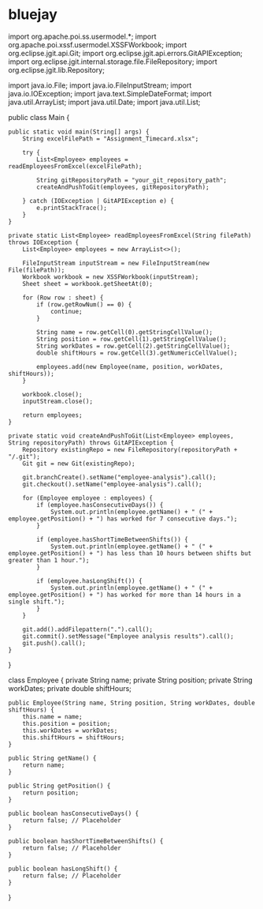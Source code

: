 # bluejay
import org.apache.poi.ss.usermodel.*;
import org.apache.poi.xssf.usermodel.XSSFWorkbook;
import org.eclipse.jgit.api.Git;
import org.eclipse.jgit.api.errors.GitAPIException;
import org.eclipse.jgit.internal.storage.file.FileRepository;
import org.eclipse.jgit.lib.Repository;

import java.io.File;
import java.io.FileInputStream;
import java.io.IOException;
import java.text.SimpleDateFormat;
import java.util.ArrayList;
import java.util.Date;
import java.util.List;

public class Main {

    public static void main(String[] args) {
        String excelFilePath = "Assignment_Timecard.xlsx";

        try {
            List<Employee> employees = readEmployeesFromExcel(excelFilePath);

            String gitRepositoryPath = "your_git_repository_path";
            createAndPushToGit(employees, gitRepositoryPath);

        } catch (IOException | GitAPIException e) {
            e.printStackTrace();
        }
    }

    private static List<Employee> readEmployeesFromExcel(String filePath) throws IOException {
        List<Employee> employees = new ArrayList<>();

        FileInputStream inputStream = new FileInputStream(new File(filePath));
        Workbook workbook = new XSSFWorkbook(inputStream);
        Sheet sheet = workbook.getSheetAt(0);

        for (Row row : sheet) {
            if (row.getRowNum() == 0) {
                continue;
            }

            String name = row.getCell(0).getStringCellValue();
            String position = row.getCell(1).getStringCellValue();
            String workDates = row.getCell(2).getStringCellValue();
            double shiftHours = row.getCell(3).getNumericCellValue();

            employees.add(new Employee(name, position, workDates, shiftHours));
        }

        workbook.close();
        inputStream.close();

        return employees;
    }

    private static void createAndPushToGit(List<Employee> employees, String repositoryPath) throws GitAPIException {
        Repository existingRepo = new FileRepository(repositoryPath + "/.git");
        Git git = new Git(existingRepo);

        git.branchCreate().setName("employee-analysis").call();
        git.checkout().setName("employee-analysis").call();

        for (Employee employee : employees) {
            if (employee.hasConsecutiveDays()) {
                System.out.println(employee.getName() + " (" + employee.getPosition() + ") has worked for 7 consecutive days.");
            }

            if (employee.hasShortTimeBetweenShifts()) {
                System.out.println(employee.getName() + " (" + employee.getPosition() + ") has less than 10 hours between shifts but greater than 1 hour.");
            }

            if (employee.hasLongShift()) {
                System.out.println(employee.getName() + " (" + employee.getPosition() + ") has worked for more than 14 hours in a single shift.");
            }
        }

        git.add().addFilepattern(".").call();
        git.commit().setMessage("Employee analysis results").call();
        git.push().call();
    }
}

class Employee {
    private String name;
    private String position;
    private String workDates;
    private double shiftHours;

    public Employee(String name, String position, String workDates, double shiftHours) {
        this.name = name;
        this.position = position;
        this.workDates = workDates;
        this.shiftHours = shiftHours;
    }

    public String getName() {
        return name;
    }

    public String getPosition() {
        return position;
    }

    public boolean hasConsecutiveDays() {
        return false; // Placeholder
    }

    public boolean hasShortTimeBetweenShifts() {
        return false; // Placeholder
    }

    public boolean hasLongShift() {
        return false; // Placeholder
    }
}
